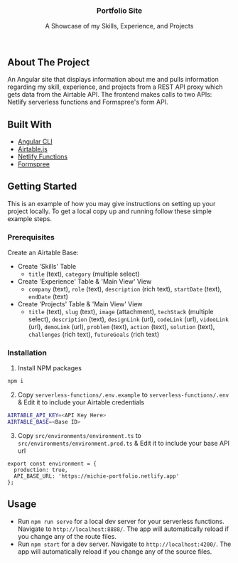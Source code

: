 <p align="center">
  <h3 align="center">Portfolio Site</h3>

  <p align="center">
    A Showcase of my Skills, Experience, and Projects
  </p>
  <br/>
</p>

## About The Project

An Angular site that displays information about me and pulls information regarding my skill, experience, and projects from a REST API proxy which gets data from the Airtable API. The frontend makes calls to  two APIs: Netlify serverless functions and Formspree's form API.

## Built With

- [Angular CLI](https://github.com/angular/angular-cli)
- [Airtable.js](https://github.com/Airtable/airtable.js)
- [Netlify Functions](https://www.netlify.com/products/functions/)
- [Formspree](https://formspree.io/)

## Getting Started

This is an example of how you may give instructions on setting up your project locally.
To get a local copy up and running follow these simple example steps.

### Prerequisites

Create an Airtable Base:
  * Create 'Skills' Table
      * `title` (text), `category` (multiple select)
   * Create 'Experience' Table &  'Main View' View
      * `company` (text), `role` (text), `description` (rich text), `startDate` (text), `endDate` (text)
   * Create 'Projects' Table &  'Main View' View
      * `title` (text), `slug` (text), `image` (attachment), `techStack` (multiple select), `description` (text), `designLink` (url), `codeLink` (url), `videoLink` (url), `demoLink` (url), `problem` (text), `action` (text), `solution` (text), `challenges` (rich text), `futureGoals` (rich text)

### Installation

1. Install NPM packages
```sh
npm i
```
2. Copy `serverless-functions/.env.example` to `serverless-functions/.env` & Edit it to include your Airtable credentials
```sh
AIRTABLE_API_KEY=<API Key Here>
AIRTABLE_BASE=<Base ID>
```
3. Copy `src/environments/environment.ts` to `src/environments/environment.prod.ts` & Edit it to include your base API url
```JS
export const environment = {
  production: true,
  API_BASE_URL: 'https://michie-portfolio.netlify.app'
};
```

## Usage

- Run `npm run serve` for a local dev server for your serverless functions. Navigate to `http://localhost:8888/`. The app will automatically reload if you change any of the route files.
- Run `npm start` for a dev server. Navigate to `http://localhost:4200/`. The app will automatically reload if you change any of the source files.
